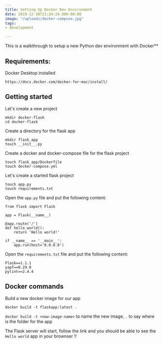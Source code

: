 ```yaml
---
title: Setting Up Docker Dev Environment
date: 2019-12-30T21:24:24.000-08:00
image: "/uploads/docker-compose.jpg"
tags:
- development

---
```

This is a walkthrough to setup a new Python dev environment with Docker**

## Requirements:

Docker Desktop installed

    https://docs.docker.com/docker-for-mac/install/

## Getting started

Let's create a new project

    mkdir docker-flask
    cd docker-flask

Create a directory for the flask app

    mkdir flask_app
    touch __init__.py

Create a docker and docker-compose file for the flask project

    touch flask_app/Dockerfile
    touch docker-compose.yml

Let's create a started flask project

    touch app.py
    touch requirements.txt

Open the `app.py` file and put the following content:

    from flask import Flask
    
    app = Flask(__name__)
    
    @app.route('/')
    def hello_world():
        return 'Hello world!'
    
    if __name__ == '__main__':
        app.run(host='0.0.0.0')

Open the `requirements.txt` file and put the following content:

    Flask==1.1.1
    yapf==0.29.0
    pylint==2.4.4

## Docker commands

Build a new docker image for our app

    docker build -t flaskapp:latest .

`docker build -t <new-image-name>` to name the new image, `.` to say where is the folder for the app

The Flask server will start, follow the link and you should be able to see the `Hello world` app in your brownser !!